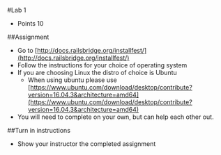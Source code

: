 #Lab 1
* Points 10

##Assignment
* Go to [http://docs.railsbridge.org/installfest/](http://docs.railsbridge.org/installfest/)
* Follow the instructions for your choice of operating system
* If you are choosing Linux the distro of choice is Ubuntu
  * When using ubuntu please use [https://www.ubuntu.com/download/desktop/contribute?version=16.04.3&architecture=amd64](https://www.ubuntu.com/download/desktop/contribute?version=16.04.3&architecture=amd64)
* You will need to complete on your own, but can help each other out.

##Turn in instructions
* Show your instructor the completed assignment
